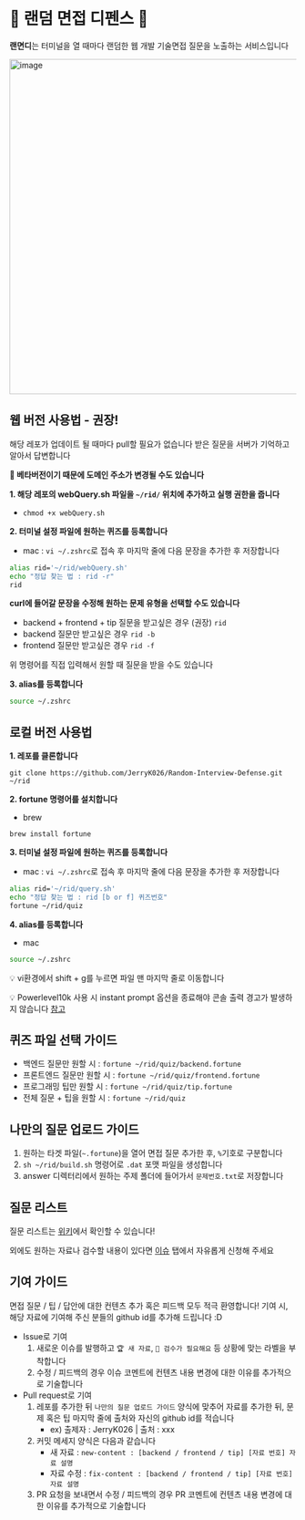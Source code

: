# 🏰 랜덤 면접 디펜스 🏰
<b>랜면디</b>는 터미널을 열 때마다 랜덤한 웹 개발 기술면접 질문을 노출하는 서비스입니다

<img width="588" alt="image" src="https://user-images.githubusercontent.com/55067949/211290409-ce0992db-16b6-4fee-baff-f227512e829b.png">

## 웹 버전 사용법 - 권장!
해당 레포가 업데이트 될 때마다 pull할 필요가 없습니다
받은 질문을 서버가 기억하고 알아서 답변합니다

<b>🚨 베타버전이기 때문에 도메인 주소가 변경될 수도 있습니다</b>

<b>1. 해당 레포의 webQuery.sh 파일을 `~/rid/` 위치에 추가하고 실행 권한을 줍니다</b>
- `chmod +x webQuery.sh`

<b>2. 터미널 설정 파일에 원하는 퀴즈를 등록합니다</b>
- mac : `vi ~/.zshrc`로 접속 후 마지막 줄에 다음 문장을 추가한 후 저장합니다

```bash
alias rid='~/rid/webQuery.sh'
echo "정답 찾는 법 : rid -r"
rid
```

<b>curl에 들어갈 문장을 수정해 원하는 문제 유형을 선택할 수도 있습니다</b>

- backend + frontend + tip 질문을 받고싶은 경우 (권장)
`rid`
- backend 질문만 받고싶은 경우
`rid -b`
- frontend 질문만 받고싶은 경우
`rid -f`

위 명령어를 직접 입력해서 원할 때 질문을 받을 수도 있습니다

<b>3. alias를 등록합니다</b>
```bash
source ~/.zshrc
```

## 로컬 버전 사용법
<b>1. 레포를 클론합니다</b>
```
git clone https://github.com/JerryK026/Random-Interview-Defense.git ~/rid
```

<b>2. fortune 명령어를 설치합니다</b>
- brew
```
brew install fortune
```

<b>3. 터미널 설정 파일에 원하는 퀴즈를 등록합니다</b>
- mac : `vi ~/.zshrc`로 접속 후 마지막 줄에 다음 문장을 추가한 후 저장합니다

```bash
alias rid='~/rid/query.sh'
echo "정답 찾는 법 : rid [b or f] 퀴즈번호"
fortune ~/rid/quiz
```

<b>4. alias를 등록합니다</b>
- mac
```bash
source ~/.zshrc
```

💡 vi환경에서 shift + g를 누르면 파일 맨 마지막 줄로 이동합니다

💡 Powerlevel10k 사용 시 instant prompt 옵션을 종료해야 콘솔 출력 경고가 발생하지 않습니다 [참고](https://github.com/JerryK026/random-interview-defense/issues/7)

## 퀴즈 파일 선택 가이드
- 백엔드 질문만 원할 시 : `fortune ~/rid/quiz/backend.fortune`
- 프론트엔드 질문만 원할 시 : `fortune ~/rid/quiz/frontend.fortune`
- 프로그래밍 팁만 원할 시 : `fortune ~/rid/quiz/tip.fortune`
- 전체 질문 + 팁을 원할 시 : `fortune ~/rid/quiz`

## 나만의 질문 업로드 가이드
1. 원하는 타겟 파일(`~.fortune`)을 열어 면접 질문 추가한 후, `%`기호로 구분합니다
2. `sh ~/rid/build.sh` 명령어로 `.dat` 포맷 파일을 생성합니다
3. answer 디렉터리에서 원하는 주제 폴더에 들어가서 `문제번호.txt`로 저장합니다

## 질문 리스트
질문 리스트는 [위키](https://github.com/JerryK026/random-interview-defense/wiki)에서 확인할 수 있습니다!

외에도 원하는 자료나 검수할 내용이 있다면 [이슈](https://github.com/JerryK026/random-interview-defense/issues?q=is%3Aissue+is%3Aopen+sort%3Aupdated-desc) 탭에서 자유롭게 신청해 주세요

## 기여 가이드
면접 질문 / 팁 / 답안에 대한 컨텐츠 추가 혹은 피드백 모두 적극 환영합니다!
기여 시, 해당 자료에 기여해 주신 분들의 github id를 추가해 드립니다 :D
- Issue로 기여
   1. 새로운 이슈를 발행하고 `🏆 새 자료`, `🚨 검수가 필요해요` 등 상황에 맞는 라벨을 부착합니다
   2. 수정 / 피드백의 경우 이슈 코멘트에 컨텐츠 내용 변경에 대한 이유를 추가적으로 기술합니다
- Pull request로 기여
   1. 레포를 추가한 뒤 `나만의 질문 업로드 가이드` 양식에 맞추어 자료를 추가한 뒤, 문제 혹은 팁 마지막 줄에 출처와 자신의 github id를 적습니다
      - ex) 출제자 : JerryK026 | 출처 : xxx
   2. 커밋 메세지 양식은 다음과 같습니다
      - 새 자료 : `new-content : [backend / frontend / tip] [자료 번호] 자료 설명`
      - 자료 수정 : `fix-content : [backend / frontend / tip] [자료 번호] 자료 설명`
   3. PR 요청을 보내면서 수정 / 피드백의 경우 PR 코멘트에 컨텐츠 내용 변경에 대한 이유를 추가적으로 기술합니다
